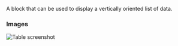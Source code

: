 A block that can be used to display a vertically oriented list of data.

### Images

![Table screenshot](https://gitlab.com/appsemble/appsemble/-/raw/0.32.2-test.3/config/assets/list.png)
